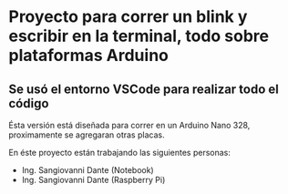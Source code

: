 # Proyecto para correr un blink y escribir en la terminal, todo sobre plataformas Arduino 
## Se usó el entorno VSCode para realizar todo el código

Ésta versión está diseñada para correr en un Arduino Nano 328, proximamente se agregaran otras placas.

En éste proyecto están trabajando las siguientes personas: 

- Ing. Sangiovanni Dante (Notebook)
- Ing. Sangiovanni Dante (Raspberry Pi)
